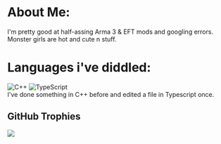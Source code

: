 # About Me:
I'm pretty good at half-assing Arma 3 & EFT mods and googling errors.<br>Monster girls are hot and cute n stuff. <br>


# Languages i've diddled:
![C++](https://img.shields.io/badge/c++-%2300599C.svg?style=flat-square&logo=c%2B%2B&logoColor=white) ![TypeScript](https://img.shields.io/badge/typescript-%23007ACC.svg?style=flat-square&logo=typescript&logoColor=white) <br> I've done something in C++ before and edited a file in Typescript once. <br>

## GitHub Trophies
![](https://github-profile-trophy.vercel.app/?username=gambit935&theme=dark&no-frame=false&no-bg=true&margin-w=4)


<!---
gambit935/gambit935 is a ✨ special ✨ repository because its `README.md` (this file) appears on your GitHub profile.
You can click the Preview link to take a look at your changes.
--->
